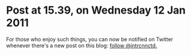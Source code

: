 # Post at 15.39, on Wednesday 12 Jan 2011

For those who enjoy such things, you can now be notified on Twitter whenever
there's a new post on this blog: [follow
@intrcnnctd.](http://twitter.com/intrcnnctd "I remember when I used to let
people get posts by email.")
